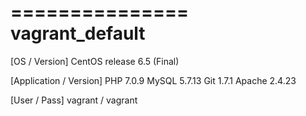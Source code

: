 ===============
vagrant_default
===============
[OS / Version]
CentOS release 6.5 (Final)

[Application / Version]
PHP 7.0.9
MySQL 5.7.13
Git 1.7.1
Apache 2.4.23

[User / Pass]
vagrant / vagrant